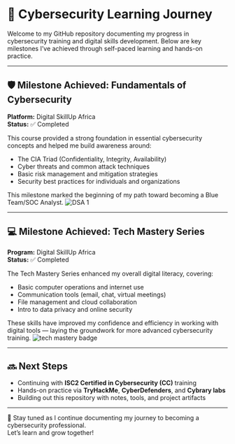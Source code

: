 # 🚀 Cybersecurity Learning Journey

Welcome to my GitHub repository documenting my progress in cybersecurity training and digital skills development. Below are key milestones I’ve achieved through self-paced learning and hands-on practice.

---

## 🛡️ Milestone Achieved: Fundamentals of Cybersecurity  
**Platform:** Digital SkillUp Africa  
**Status:** ✅ Completed

This course provided a strong foundation in essential cybersecurity concepts and helped me build awareness around:
- The CIA Triad (Confidentiality, Integrity, Availability)
- Cyber threats and common attack techniques
- Basic risk management and mitigation strategies
- Security best practices for individuals and organizations

This milestone marked the beginning of my path toward becoming a Blue Team/SOC Analyst.
![DSA 1](https://github.com/user-attachments/assets/17b12373-f5ab-41f4-88e7-0bb59c8879c2)


---

## 💻 Milestone Achieved: Tech Mastery Series  
**Program:** Digital SkillUp Africa  
**Status:** ✅ Completed

The Tech Mastery Series enhanced my overall digital literacy, covering:
- Basic computer operations and internet use
- Communication tools (email, chat, virtual meetings)
- File management and cloud collaboration
- Intro to data privacy and online security

These skills have improved my confidence and efficiency in working with digital tools — laying the groundwork for more advanced cybersecurity training.
![tech mastery badge ](https://github.com/user-attachments/assets/b4e19f63-7954-46e1-9925-89de521fc75b)

---

## 🔜 Next Steps

- Continuing with **ISC2 Certified in Cybersecurity (CC)** training
- Hands-on practice via **TryHackMe**, **CyberDefenders**, and **Cybrary labs**
- Building out this repository with notes, tools, and project artifacts

---

📌 Stay tuned as I continue documenting my journey to becoming a cybersecurity professional.  
Let’s learn and grow together!


